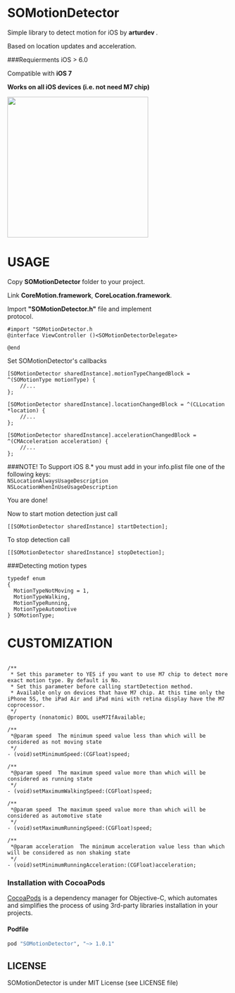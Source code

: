 SOMotionDetector
================

Simple library to detect motion for iOS by <b> arturdev </b>.

Based on location updates and acceleration.

###Requierments
iOS > 6.0 

Compatible with <b>iOS 7</b>

<b>Works on all iOS devices (i.e. not need M7 chip)</b>

<img src="https://raw.github.com/SocialObjects-Software/SOMotionDetector/master/MotionDetection/screenshot.PNG" width=320>


USAGE
=====
Copy <b>SOMotionDetector</b> folder to your project.

Link <b>CoreMotion.framework</b>, <b>CoreLocation.framework</b>.

Import <b>"SOMotionDetector.h"</b> file and implement <br><SOMotionDetectorDelegate></b> protocol.

```ObjC
#import "SOMotionDetector.h
@interface ViewController ()<SOMotionDetectorDelegate>

@end
```

Set SOMotionDetector's callbacks
```ObjC
[SOMotionDetector sharedInstance].motionTypeChangedBlock = ^(SOMotionType motionType) {
    //...
};
    
[SOMotionDetector sharedInstance].locationChangedBlock = ^(CLLocation *location) {
    //...
};

[SOMotionDetector sharedInstance].accelerationChangedBlock = ^(CMAcceleration acceleration) {
    //...    
};
```

###NOTE!
To Support iOS 8.* you must add in your info.plist file one of the following keys: <br>
`NSLocationAlwaysUsageDescription`<br> `NSLocationWhenInUseUsageDescription`

You are done! 

Now to start motion detection just call
```ObjC 
[[SOMotionDetector sharedInstance] startDetection];
```

To stop detection call
```ObjC 
[[SOMotionDetector sharedInstance] stopDetection];
```  

###Detecting motion types
```ObjC
typedef enum
{
  MotionTypeNotMoving = 1,
  MotionTypeWalking,
  MotionTypeRunning,
  MotionTypeAutomotive
} SOMotionType;
```

CUSTOMIZATION
=============
```ObjC

/**
 * Set this parameter to YES if you want to use M7 chip to detect more exact motion type. By default is No.
 * Set this parameter before calling startDetection method.
 * Available only on devices that have M7 chip. At this time only the iPhone 5S, the iPad Air and iPad mini with retina display have the M7 coprocessor.
 */
@property (nonatomic) BOOL useM7IfAvailable;

/**
 *@param speed  The minimum speed value less than which will be considered as not moving state
 */
- (void)setMinimumSpeed:(CGFloat)speed;

/**
 *@param speed  The maximum speed value more than which will be considered as running state
 */
- (void)setMaximumWalkingSpeed:(CGFloat)speed;

/**
 *@param speed  The maximum speed value more than which will be considered as automotive state
 */
- (void)setMaximumRunningSpeed:(CGFloat)speed;

/**
 *@param acceleration  The minimum acceleration value less than which will be considered as non shaking state
 */
- (void)setMinimumRunningAcceleration:(CGFloat)acceleration;

```

### Installation with CocoaPods

[CocoaPods](http://cocoapods.org) is a dependency manager for Objective-C, which automates and simplifies the process of using 3rd-party libraries installation in your projects.

#### Podfile

```ruby
pod "SOMotionDetector", "~> 1.0.1"
```

<h2>LICENSE</h2>
SOMotionDetector is under MIT License (see LICENSE file)
